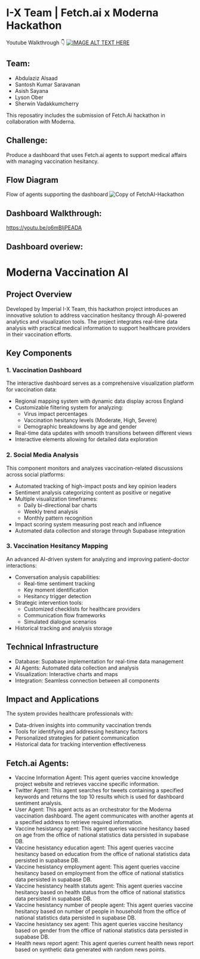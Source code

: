 # I-X Team | Fetch.ai x Moderna Hackathon

Youtube Walkthrough 👇
[![IMAGE ALT TEXT HERE](https://img.youtube.com/vi/o6mBIjPEADA/0.jpg)](https://www.youtube.com/watch?v=o6mBIjPEADA)


## Team:
- Abdulaziz Alsaad
- Santosh Kumar Saravanan
- Asish Sayana
- Lyson Ober
- Sherwin Vadakkumcherry

This reposatiry includes the submission of Fetch.Ai hackathon in collaboration with Moderna. 

## Challenge: 
Produce a dashboard that uses Fetch.ai agents to support medical affairs with managing vaccination hesitancy.

## Flow Diagram
Flow of agents supporting the dashboard
![Copy of FetchAI-Hackathon](https://github.com/user-attachments/assets/95db1518-0e7d-433e-9442-0a07ecebaf52)

## Dashboard Walkthrough:
https://youtu.be/o6mBIjPEADA

## Dashboard overiew:
# Moderna Vaccination AI
## Project Overview
Developed by Imperial I-X Team, this hackathon project introduces an innovative solution to address vaccination hesitancy through AI-powered analytics and visualization tools. The project integrates real-time data analysis with practical medical information to support healthcare providers in their vaccination efforts.
 
## Key Components
 
### 1. Vaccination Dashboard
The interactive dashboard serves as a comprehensive visualization platform for vaccination data:
* Regional mapping system with dynamic data display across England
* Customizable filtering system for analyzing:
  - Virus impact percentages
  - Vaccination hesitancy levels (Moderate, High, Severe)
  - Demographic breakdowns by age and gender
* Real-time data updates with smooth transitions between different views
* Interactive elements allowing for detailed data exploration
 
### 2. Social Media Analysis
This component monitors and analyzes vaccination-related discussions across social platforms:
* Automated tracking of high-impact posts and key opinion leaders
* Sentiment analysis categorizing content as positive or negative
* Multiple visualization timeframes:
  - Daily bi-directional bar charts
  - Weekly trend analysis
  - Monthly pattern recognition
* Impact scoring system measuring post reach and influence
* Automated data collection and storage through Supabase integration
 
### 3. Vaccination Hesitancy Mapping
An advanced AI-driven system for analyzing and improving patient-doctor interactions:
* Conversation analysis capabilities:
  - Real-time sentiment tracking
  - Key moment identification
  - Hesitancy trigger detection
* Strategic intervention tools:
  - Customized checklists for healthcare providers
  - Communication flow frameworks
  - Simulated dialogue scenarios
* Historical tracking and analysis storage
 
## Technical Infrastructure
* Database: Supabase implementation for real-time data management
* AI Agents: Automated data collection and analysis
* Visualization: Interactive charts and maps
* Integration: Seamless connection between all components
 
## Impact and Applications
The system provides healthcare professionals with:
* Data-driven insights into community vaccination trends
* Tools for identifying and addressing hesitancy factors
* Personalized strategies for patient communication
* Historical data for tracking intervention effectiveness
 




## Fetch.ai Agents: 

- Vaccine Information Agent: This agent queries vaccine knowledge project website and retrieves vaccine specific information.
- Twitter Agent: This agent searches for tweets containing a specified keywords and returns the top 10 results which is used for dashboard sentiment analysis.
- User Agent: This agent acts as an orchestrator for the Moderna vaccination dashboard. The agent communicates with another agents at a specified address to retrieve required information.
- Vaccine hesistancy  agent: This agent queries vaccine hesitancy based on age from the office of national statistics data persisted in supabase DB.
- Vaccine hesistancy education agent: This agent queries vaccine hesitancy based on education from the office of national statistics data persisted in supabase DB.
- Vaccine hesistancy employment agent: This agent queries vaccine hesitancy based on employment from the office of national statistics data persisted in supabase DB.
- Vaccine hesistancy health statuts agent: This agent queries vaccine hesitancy based on health status from the office of national statistics data persisted in supabase DB.
- Vaccine hesistancy number of people agent: This agent queries vaccine hesitancy based on number of people in household from the office of national statistics data persisted in supabase DB.
- Vaccine hesistancy sex agent: This agent queries vaccine hesitancy based on gender from the office of national statistics data persisted in supabase DB.
- Health news report agent: This agent queries current health news report based on synthetic data generated with random news points.
